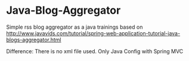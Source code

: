 # Java-Blog-Aggregator

Simple rss blog aggregator as a java trainings 
based on http://www.javavids.com/tutorial/spring-web-application-tutorial-java-blogs-aggregator.html

Difference: There is no xml file used. Only Java Config with Spring MVC
